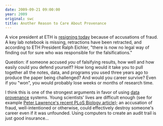 ```yaml
---
date: 2009-09-21 09:00:00
year: 2009
original: swc
title: Another Reason to Care About Provenance
---
```

<p>A vice president at ETH is <a href="http://blogs.nature.com/news/thegreatbeyond/2009/09/eth_zurich_research_chief_to_r.html">resigning today</a> because of accusations of fraud.  A key lab notebook is missing, retractions have been retracted, and according to ETH President Ralph Eichler, "there is now no legal way of finding out for sure who was responsible for the falsifications."</p>
<p>Question: if someone accused <em>you</em> of falsifying results, how well and how easily could you defend yourself? How long would it take you to pull together all the notes, data, and programs you used three years ago to produce the paper being challenged?  And would you career survive?  Even if you "won", you would probably lose weeks or months of research time.</p>
<p>I think this is one of the strongest arguments in favor of using <a href="http://openprovenance.org/">data provenance</a> systems.  Young scientists' lives are difficult enough (see for example <a href="http://www.plosbiology.org/article/info%3Adoi%2F10.1371%2Fjournal.pbio.1000197">Peter Lawrence's recent PLoS Biology article</a>); an accusation of fraud, well-intentioned or otherwise, could effectively destroy someone's  career even if it was unfounded. Using computers to create an audit trail is just good insurance...</p>
